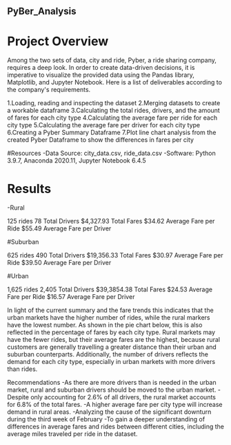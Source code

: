 ## PyBer_Analysis
# Project Overview
Among the two sets of data, city and ride, Pyber, a ride sharing company, requires a deep look. In order to create data-driven decisions, it is imperative to visualize the provided data using the Pandas library, Matplotlib, and Jupyter Notebook. Here is a list of deliverables according to the company's requirements.

1.Loading, reading and inspecting the dataset
2.Merging datasets to create a workable dataframe
3.Calculating the total rides, drivers, and the amount of fares for each city type
4.Calculating the average fare per ride for each city type
5.Calculating the average fare per driver for each city type
6.Creating a Pyber Summary Dataframe
7.Plot line chart analysis from the created Pyber Dataframe to show the differences in fares per city

#Resources
-Data Source: city_data.csv, ride_data.csv
-Software: Python 3.9.7, Anaconda 2020.11, Jupyter Notebook 6.4.5

# Results
-Rural

125 rides
78 Total Drivers
$4,327.93 Total Fares
$34.62 Average Fare per Ride
$55.49 Average Fare per Driver

#Suburban

625 rides
490 Total Drivers
$19,356.33 Total Fares
$30.97 Average Fare per Ride
$39.50 Average Fare per Driver

#Urban

1,625 rides
2,405 Total Drivers
$39,3854.38 Total Fares
$24.53 Average Fare per Ride
$16.57 Average Fare per Driver

In light of the current summary and the fare trends this indicates that the urban markets have the higher number of rides, while the rural markers have the lowest number. As shown in the pie chart below, this is also reflected in the percentage of fares by each city type. Rural markets may have the fewer rides, but their average fares are the highest, because rural customers are generally travelling a greater distance than their urban and suburban counterparts. Additionally, the number of drivers reflects the demand for each city type, especially in urban markets with more drivers than rides.

Recommendations
-As there are more drivers than is needed in the urban market, rural and suburban drivers should be moved to the urban market. 
-Despite only accounting for 2.6% of all drivers, the rural market accounts for 6.8% of the total fares.
-A higher average fare per city type will increase demand in rural areas.
-Analyzing the cause of the significant downturn during the third week of February
-To gain a deeper understanding of differences in average fares and rides between different cities, including the average miles traveled per ride in the dataset.